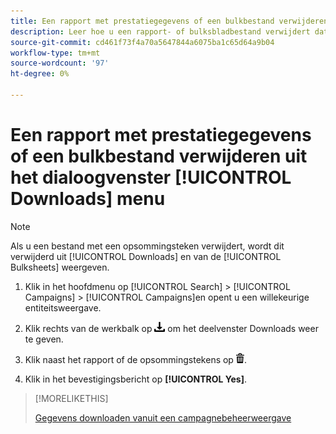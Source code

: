```yaml
---
title: Een rapport met prestatiegegevens of een bulkbestand verwijderen uit het dialoogvenster [!UICONTROL Downloads] menu
description: Leer hoe u een rapport- of bulksbladbestand verwijdert dat u hebt gedownload een weergave voor campagnebeheer.
source-git-commit: cd461f73f4a70a5647844a6075ba1c65d64a9b04
workflow-type: tm+mt
source-wordcount: '97'
ht-degree: 0%

---
```


# Een rapport met prestatiegegevens of een bulkbestand verwijderen uit het dialoogvenster [!UICONTROL Downloads] menu

>[!NOTE]
>
>Als u een bestand met een opsommingsteken verwijdert, wordt dit verwijderd uit [!UICONTROL Downloads] en van de [!UICONTROL Bulksheets] weergeven.

1. Klik in het hoofdmenu op [!UICONTROL Search] > [!UICONTROL Campaigns] > [!UICONTROL Campaigns]en opent u een willekeurige entiteitsweergave.

1. Klik rechts van de werkbalk op ![Downloaden van rapport](/help/search-social-commerce/assets/download.png "Downloaden van rapport") om het deelvenster Downloads weer te geven.

1. Klik naast het rapport of de opsommingstekens op ![Verwijderen](/help/search-social-commerce/assets/delete.png "Verwijderen").

1. Klik in het bevestigingsbericht op **[!UICONTROL Yes]**.

>[!MORELIKETHIS]
>
>[Gegevens downloaden vanuit een campagnebeheerweergave](/help/search-social-commerce/common-tasks/navigation-editing-selection/download.md)
